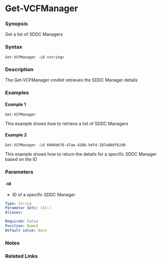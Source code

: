 # Get-VCFManager

### Synopsis
Get a list of SDDC Managers

### Syntax
```
Get-VCFManager -id <string>
```

### Description
The Get-VCFManager cmdlet retrieves the SDDC Manager details

### Examples
#### Example 1
```
Get-VCFManager
```
This example shows how to retrieve a list of SDDC Managers  

#### Example 2
```
Get-VCFManager -id 60d6b676-47ae-4286-b4fd-287a888fb2d0
```
This example shows how to return the details for a specific SDDC Manager based on the ID  

### Parameters

#### -id
- ID of a specific SDDC Manager

```yaml
Type: String
Parameter Sets: (All)
Aliases:

Required: False
Position: Named
Default value: None
```

### Notes

### Related Links
